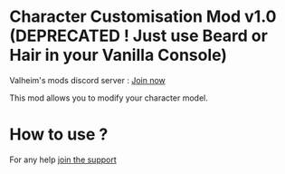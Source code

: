 # Character Customisation Mod v1.0 (DEPRECATED ! Just use Beard or Hair in your Vanilla Console)
Valheim's mods discord server : [Join now](https://discord.gg/Eb7sFEeGfU)

This mod allows you to modify your character model.

# How to use ? 
For any help [join the support](https://discord.gg/Eb7sFEeGfU)
